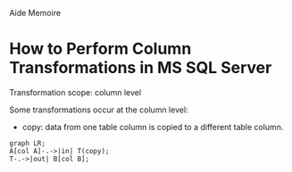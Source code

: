 Aide Memoire 

How to Perform Column Transformations in MS SQL Server 
====================================================== 

Transformation scope: column level 

Some transformations occur at the column level: 
- copy: data from one table column is copied to a different table column. 

```mermaid 
graph LR; 
A[col A]-.->|in| T(copy); 
T-.->|out| B[col B];
``` 
